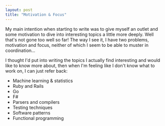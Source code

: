 ```yaml
---
layout: post
title: "Motivation & Focus"
---
```


My main intention when starting to write was to give myself an outlet and some motivation to dive into interesting topics a 
little more deeply. Well that's not gone too well so far! The way I see it, I have two problems, motivation and focus, neither of which
I seem to be able to muster in coordination...

I thought I'd put into writing the topics I actually find interesting and would like to know more about, then when I'm feeling like
I don't know what to work on, I can just refer back:

- Machine learning & statistics
- Ruby and Rails
- Go
- F#
- Parsers and compilers
- Testing techniques
- Software patterns
- Functional programming
